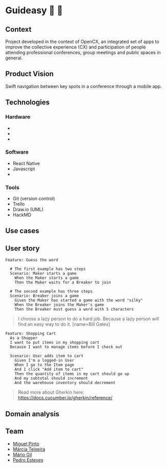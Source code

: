 # Guideasy :iphone: :feet:

## Context
Project developed in the context of OpenCX, an integrated set of apps to improve the collective experience (CX) and participation of people attending professional conferences, group meetings and public spaces in general.

## Product Vision
Swift navigation between key spots in a conference through a mobile app.


## Technologies
### Hardware
-
-
-


### Software
- React Native
- Javascript
-

### Tools
- Git (version control)
- Trello
- Draw.io (UML)
- HackMD

## Use cases

## User story

```gherkin=
Feature: Guess the word

  # The first example has two steps
  Scenario: Maker starts a game
    When the Maker starts a game
    Then the Maker waits for a Breaker to join

  # The second example has three steps
  Scenario: Breaker joins a game
    Given the Maker has started a game with the word "silky"
    When the Breaker joins the Maker's game
    Then the Breaker must guess a word with 5 characters
```
> I choose a lazy person to do a hard job. Because a lazy person will find an easy way to do it. [name=Bill Gates]


```gherkin=
Feature: Shopping Cart
  As a Shopper
  I want to put items in my shopping cart
  Because I want to manage items before I check out

  Scenario: User adds item to cart
    Given I'm a logged-in User
    When I go to the Item page
    And I click "Add item to cart"
    Then the quantity of items in my cart should go up
    And my subtotal should increment
    And the warehouse inventory should decrement
```

> Read more about Gherkin here: https://docs.cucumber.io/gherkin/reference/

## Domain analysis

## Team
* [Miguel Pinto](https://github.com/MiguelDelPinto "MiguelDelPinto")
* [Márcia Teixeira](https://github.com/marciat "marciat")
* [Mário Gil](https://github.com/GambuzX "GambuzX")
* [Pedro Esteves](https://github.com/pemesteves "pemesteves")